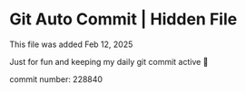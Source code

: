 # Git Auto Commit | Hidden File

This file was added Feb 12, 2025

Just for fun and keeping my daily git commit active 🤪

commit number: 228840
